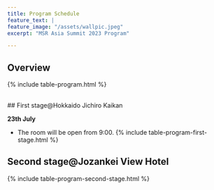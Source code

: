 ```yaml
---
title: Program Schedule
feature_text: |
feature_image: "/assets/wallpic.jpeg"
excerpt: "MSR Asia Summit 2023 Program"

---
```

<!-- <small>Talk 20 mins, QA 5 mins.</small> -->

## Overview 

{% include table-program.html %}

<br>
## First stage@Hokkaido Jichiro Kaikan

<b>23th July</b>
- The room will be open from 9:00.
{% include table-program-first-stage.html %}


## Second stage@Jozankei View Hotel
{% include table-program-second-stage.html %}
